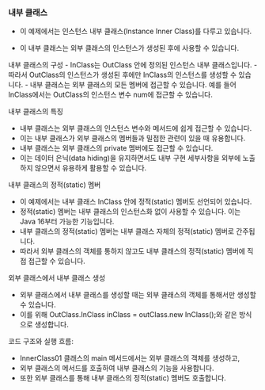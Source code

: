 ### 내부 클래스
- 이 예제에서는 인스턴스 내부 클래스(Instance Inner Class)를 다루고 있습니다. 

- 이 내부 클래스는 외부 클래스의 인스턴스가 생성된 후에 사용할 수 있습니다.

내부 클래스의 구성
    - InClass는 OutClass 안에 정의된 인스턴스 내부 클래스입니다. 
    - 따라서 OutClass의 인스턴스가 생성된 후에만 InClass의 인스턴스를 생성할 수 있습니다.
    - 내부 클래스는 외부 클래스의 모든 멤버에 접근할 수 있습니다. 예를 들어 InClass에서는 OutClass의 인스턴스 변수 num에 접근할 수 있습니다.

내부 클래스의 특징
  - 내부 클래스는 외부 클래스의 인스턴스 변수와 메서드에 쉽게 접근할 수 있습니다. 
  - 이는 내부 클래스가 외부 클래스의 멤버들과 밀접한 관련이 있을 때 유용합니다.
  - 내부 클래스는 외부 클래스의 private 멤버에도 접근할 수 있습니다.
  - 이는 데이터 은닉(data hiding)을 유지하면서도 내부 구현 세부사항을 외부에 노출하지 않으면서 유용하게 활용할 수 있습니다.

내부 클래스의 정적(static) 멤버
  - 이 예제에서는 내부 클래스 InClass 안에 정적(static) 멤버도 선언되어 있습니다. 
  - 정적(static) 멤버는 내부 클래스의 인스턴스화 없이 사용할 수 있습니다. 이는 Java 16부터 가능한 기능입니다.
  - 내부 클래스의 정적(static) 멤버는 내부 클래스 자체의 정적(static) 멤버로 간주됩니다.
  - 따라서 외부 클래스의 객체를 통하지 않고도 내부 클래스의 정적(static) 멤버에 직접 접근할 수 있습니다.

외부 클래스에서 내부 클래스 생성
 - 외부 클래스에서 내부 클래스를 생성할 때는 외부 클래스의 객체를 통해서만 생성할 수 있습니다. 
 - 이를 위해 OutClass.InClass inClass = outClass.new InClass();와 같은 방식으로   생성합니다.

코드 구조와 실행 흐름:
  - InnerClass01 클래스의 main 메서드에서는 외부 클래스의 객체를 생성하고, 
  - 외부 클래스의 메서드를 호출하여 내부 클래스의 기능을 사용합니다. 
  - 또한 외부 클래스를 통해 내부 클래스의 정적(static)   멤버도 호출합니다.